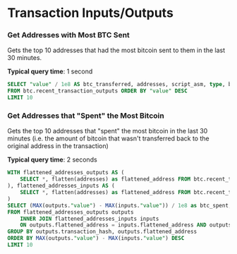 # Transaction Inputs/Outputs

### Get Addresses with Most BTC Sent

Gets the top 10 addresses that had the most bitcoin sent to them in the last 30 minutes.

**Typical query time**: 1 second

```sql
SELECT "value" / 1e8 AS btc_transferred, addresses, script_asm, type, block_number
FROM btc.recent_transaction_outputs ORDER BY "value" DESC
LIMIT 10
```

### Get Addresses that "Spent" the Most Bitcoin

Gets the top 10 addresses that "spent" the most bitcoin in the last 30 minutes (i.e. the amount of bitcoin that wasn't transferred back to the original address in the transaction)

**Typical query time**: 2 seconds

```sql
WITH flattened_addresses_outputs AS (
    SELECT *, flatten(addresses) as flattened_address FROM btc.recent_transaction_outputs
), flattened_addresses_inputs AS (
    SELECT *, flatten(addresses) as flattened_address FROM btc.recent_transaction_inputs
)
SELECT (MAX(outputs."value") - MAX(inputs."value")) / 1e8 as btc_spent, MAX(outputs."value") / 1e8 as output_value_btc, MAX(inputs."value") / 1e8 as input_value_btc, outputs.transaction_hash, outputs.flattened_address as address
FROM flattened_addresses_outputs outputs
    INNER JOIN flattened_addresses_inputs inputs
    ON outputs.flattened_address = inputs.flattened_address AND outputs.transaction_hash = inputs.transaction_hash
GROUP BY outputs.transaction_hash, outputs.flattened_address
ORDER BY MAX(outputs."value") - MAX(inputs."value") DESC
LIMIT 10
```
